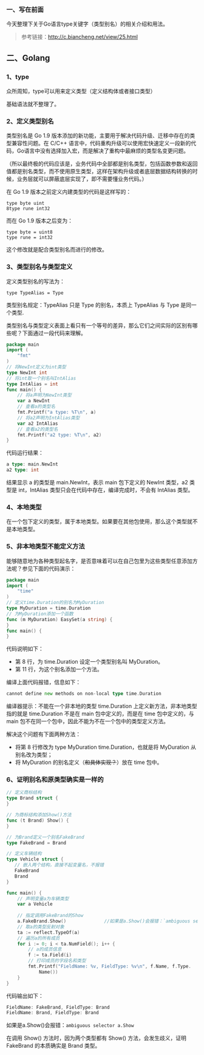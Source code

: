 ### 一、写在前面

今天整理下关于Go语言type关键字（类型别名）的相关介绍和用法。

> 参考链接：http://c.biancheng.net/view/25.html

## 二、Golang

### 1、type

众所周知，type可以用来定义类型（定义结构体或者接口类型）

基础语法就不整理了。

### 2、定义类型别名

类型别名是 Go 1.9 版本添加的新功能，主要用于解决代码升级、迁移中存在的类型兼容性问题。在 C/C++ 语言中，代码重构升级可以使用宏快速定义一段新的代码，Go语言中没有选择加入宏，而是解决了重构中最麻烦的类型名变更问题。

（所以最终极的代码应该是，业务代码中全部都是别名类型，包括函数参数和返回值都是别名类型，而不使用原生类型，这样在架构升级或者底层数据结构转换的时候，业务层就可以屏蔽底层实现了，即不需要懂业务代码。）

在 Go 1.9 版本之前定义内建类型的代码是这样写的：

```
type byte uint
8type rune int32
```

而在 Go 1.9 版本之后变为：

```
type byte = uint8
type rune = int32
```

这个修改就是配合类型别名而进行的修改。



### 3、类型别名与类型定义

定义类型别名的写法为：

`type TypeAlias = Type`

类型别名规定：TypeAlias 只是 Type 的别名，本质上 TypeAlias 与 Type 是同一个类型.

类型别名与类型定义表面上看只有一个等号的差异，那么它们之间实际的区别有哪些呢？下面通过一段代码来理解。

```go
package main
import (
    "fmt"
)
// 将NewInt定义为int类型
type NewInt int
// 将int取一个别名叫IntAlias
type IntAlias = int
func main() {
    // 将a声明为NewInt类型
    var a NewInt
    // 查看a的类型名
    fmt.Printf("a type: %T\n", a)
    // 将a2声明为IntAlias类型
    var a2 IntAlias
    // 查看a2的类型名
    fmt.Printf("a2 type: %T\n", a2)
}
```

代码运行结果：

```go
a type: main.NewInt
a2 type: int
```


结果显示 a 的类型是 main.NewInt，表示 main 包下定义的 NewInt 类型，a2 类型是 int，IntAlias 类型只会在代码中存在，编译完成时，不会有 IntAlias 类型。



### 4、本地类型

在一个包下定义的类型，属于本地类型。如果要在其他包使用，那么这个类型就不是本地类型。

### 5、非本地类型不能定义方法

能够随意地为各种类型起名字，是否意味着可以在自己包里为这些类型任意添加方法呢？参见下面的代码演示：

```go
package main
import (
    "time"
)
// 定义time.Duration的别名为MyDuration
type MyDuration = time.Duration
// 为MyDuration添加一个函数
func (m MyDuration) EasySet(a string) {
}
func main() {
}
```

代码说明如下：

- 第 8 行，为 time.Duration 设定一个类型别名叫 MyDuration。
- 第 11 行，为这个别名添加一个方法。

编译上面代码报错，信息如下：

```go
cannot define new methods on non-local type time.Duration
```

编译器提示：不能在一个非本地的类型 time.Duration 上定义新方法，非本地类型指的就是 time.Duration 不是在 main 包中定义的，而是在 time 包中定义的，与 main 包不在同一个包中，因此不能为不在一个包中的类型定义方法。

解决这个问题有下面两种方法：

- 将第 8 行修改为 type MyDuration time.Duration，也就是将 MyDuration 从别名改为类型；
- 将 MyDuration 的别名定义（~~和具体实现？~~）放在 time 包中。



### 6、证明别名和原类型确实是一样的

```go
// 定义商标结构
type Brand struct {
}

// 为商标结构添加Show()方法
func (t Brand) Show() {
}

// 为Brand定义一个别名FakeBrand
type FakeBrand = Brand

// 定义车辆结构
type Vehicle struct {
   // 嵌入两个结构，直接不起变量名，不报错
   FakeBrand
   Brand
}

func main() {
    // 声明变量a为车辆类型
    var a Vehicle
   
    // 指定调用FakeBrand的Show
    a.FakeBrand.Show()   			//如果是a.Show()会报错：`ambiguous selector a.Show`
    // 取a的类型反射对象
    ta := reflect.TypeOf(a)
    // 遍历a的所有成员
    for i := 0; i < ta.NumField(); i++ {
        // a的成员信息
        f := ta.Field(i)
        // 打印成员的字段名和类型
        fmt.Printf("FieldName: %v, FieldType: %v\n", f.Name, f.Type.
            Name())
    }
}
```

代码输出如下：

```go
FieldName: FakeBrand, FieldType: Brand
FieldName: Brand, FieldType: Brand
```

如果是a.Show()会报错：`ambiguous selector a.Show`

在调用 Show() 方法时，因为两个类型都有 Show() 方法，会发生歧义，证明 FakeBrand 的本质确实是 Brand 类型。
